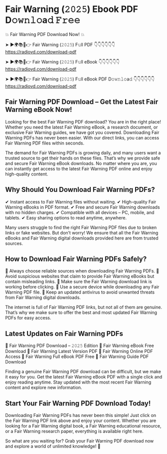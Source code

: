 # Fair Warning (𝟸𝟶𝟸𝟻) Ebook PDF D𝚘𝚠𝚗𝚕𝚘a𝚍 𝙵𝚛𝚎𝚎

💥 Fair Warning PDF Download Now! 💥

➤ ►🌍📚📱👉 Fair Warning (𝟸𝟶𝟸𝟻) F𝚞ll PDF 👇👇👇👇👇👇
https://radiovd.com/download-pdf

➤ ►🌍📚📱👉 Fair Warning (𝟸𝟶𝟸𝟻) F𝚞ll eBook 👇👇👇👇👇👇
https://radiovd.com/download-pdf

➤ ►🌍📚📱👉 Fair Warning (𝟸𝟶𝟸𝟻) F𝚞ll eBook PDF D𝚘𝚠𝚗𝚕𝚘a𝚍 👇👇👇👇👇👇
https://radiovd.com/download-pdf

## Fair Warning PDF Download – Get the Latest Fair Warning eBook Now!

Looking for the best Fair Warning PDF download? You are in the right place! Whether you need the latest Fair Warning eBook, a research document, or exclusive Fair Warning guides, we have got you covered. Downloading Fair Warning PDFs has never been easier. With our direct links, you can access Fair Warning PDF files within seconds.

The demand for Fair Warning PDFs is growing daily, and many users want a trusted source to get their hands on these files. That’s why we provide safe and secure Fair Warning eBook downloads. No matter where you are, you can instantly get access to the latest Fair Warning PDF online and enjoy high-quality content.

## Why Should You Download Fair Warning PDFs?

✔ Instant access to Fair Warning files without waiting.
✔ High-quality Fair Warning eBooks in PDF format.
✔ Free and secure Fair Warning downloads with no hidden charges.
✔ Compatible with all devices – PC, mobile, and tablets.
✔ Easy sharing options to read anytime, anywhere.

Many users struggle to find the right Fair Warning PDF files due to broken links or fake websites. But don’t worry! We ensure that all the Fair Warning eBooks and Fair Warning digital downloads provided here are from trusted sources.

## How to Download Fair Warning PDFs Safely?

📌 Always choose reliable sources when downloading Fair Warning PDFs.
📌 Avoid suspicious websites that claim to provide Fair Warning eBooks but contain misleading links.
📌 Make sure the Fair Warning download link is working before clicking.
📌 Use a secure device while downloading any Fair Warning PDF file.
📌 Keep an updated antivirus to avoid unwanted threats from Fair Warning digital downloads.

The internet is full of Fair Warning PDF links, but not all of them are genuine. That’s why we make sure to offer the best and most updated Fair Warning PDFs for easy access.

## Latest Updates on Fair Warning PDFs

🔹 Fair Warning PDF Download – 𝟸𝟶𝟸𝟻 Edition
🔹 Fair Warning eBook Free Download
🔹 Fair Warning Latest Version PDF
🔹 Fair Warning Online PDF Access
🔹 Fair Warning Full eBook PDF Free
🔹 Fair Warning Guide PDF Download

Finding a genuine Fair Warning PDF download can be difficult, but we make it easy for you. Get the latest Fair Warning eBook PDF with a single click and enjoy reading anytime. Stay updated with the most recent Fair Warning content and explore new information.

## Start Your Fair Warning PDF Download Today!

Downloading Fair Warning PDFs has never been this simple! Just click on the Fair Warning PDF link above and enjoy your content. Whether you are looking for a Fair Warning digital book, a Fair Warning educational resource, or a Fair Warning research paper, everything is available right here.

So what are you waiting for? Grab your Fair Warning PDF download now and explore a world of unlimited knowledge! 🚀